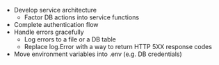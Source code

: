 - Develop service architecture
  - Factor DB actions into service functions
- Complete authentication flow
- Handle errors gracefully
  - Log errors to a file or a DB table
  - Replace log.Error with a way to return HTTP 5XX response codes
- Move environment variables into .env (e.g. DB credentials)
